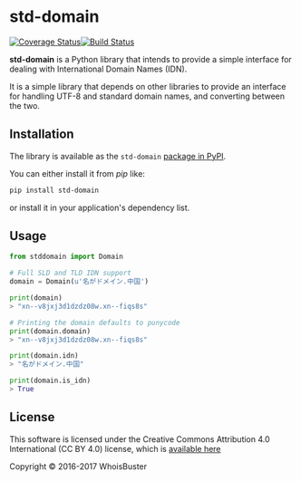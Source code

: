 # std-domain

[![Coverage Status](https://coveralls.io/repos/github/EvanDarwin/std-domain/badge.svg?branch=master)](https://coveralls.io/github/EvanDarwin/std-domain?branch=master)[![Build Status](https://travis-ci.org/WhoisBuster/std-domain.svg?branch=master)](https://travis-ci.org/WhoisBuster/std-domain)

**std-domain** is a Python library that intends to provide a simple interface for dealing with International Domain Names (IDN).
 
It is a simple library that depends on other libraries to provide an interface for handling UTF-8 and standard domain names, and converting between the two.

## Installation

The library is available as the ``std-domain`` [package in PyPI](https://pypi.python.org/pypi?name=std-domain&version=0.0.1&:action=display).

You can either install it from *pip* like:

```sh
pip install std-domain
```

or install it in your application's dependency list.

## Usage

```python
from stddomain import Domain

# Full SLD and TLD IDN support
domain = Domain(u'名がドメイン.中国')

print(domain)
> "xn--v8jxj3d1dzdz08w.xn--fiqs8s"

# Printing the domain defaults to punycode
print(domain.domain)
> "xn--v8jxj3d1dzdz08w.xn--fiqs8s"

print(domain.idn)
> "名がドメイン.中国"

print(domain.is_idn)
> True
```

## License

This software is licensed under the Creative Commons Attribution 4.0 International (CC BY 4.0) license, which is [available here](https://creativecommons.org/licenses/by/4.0/)

Copyright &copy; 2016-2017 WhoisBuster